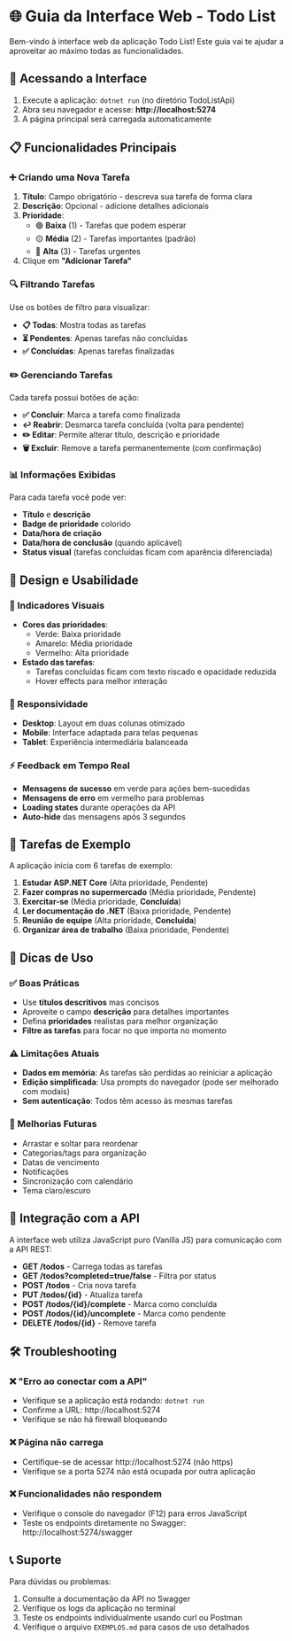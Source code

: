 # 🌐 Guia da Interface Web - Todo List

Bem-vindo à interface web da aplicação Todo List! Este guia vai te ajudar a aproveitar ao máximo todas as funcionalidades.

## 🚀 Acessando a Interface

1. Execute a aplicação: `dotnet run` (no diretório TodoListApi)
2. Abra seu navegador e acesse: **http://localhost:5274**
3. A página principal será carregada automaticamente

## 📋 Funcionalidades Principais

### ➕ Criando uma Nova Tarefa

1. **Título**: Campo obrigatório - descreva sua tarefa de forma clara
2. **Descrição**: Opcional - adicione detalhes adicionais
3. **Prioridade**: 
   - 🟢 **Baixa** (1) - Tarefas que podem esperar
   - 🟡 **Média** (2) - Tarefas importantes (padrão)
   - 🔴 **Alta** (3) - Tarefas urgentes
4. Clique em **"Adicionar Tarefa"**

### 🔍 Filtrando Tarefas

Use os botões de filtro para visualizar:
- **📋 Todas**: Mostra todas as tarefas
- **⏳ Pendentes**: Apenas tarefas não concluídas
- **✅ Concluídas**: Apenas tarefas finalizadas

### ✏️ Gerenciando Tarefas

Cada tarefa possui botões de ação:

- **✅ Concluir**: Marca a tarefa como finalizada
- **↩️ Reabrir**: Desmarca tarefa concluída (volta para pendente)
- **✏️ Editar**: Permite alterar título, descrição e prioridade
- **🗑️ Excluir**: Remove a tarefa permanentemente (com confirmação)

### 📊 Informações Exibidas

Para cada tarefa você pode ver:
- **Título** e **descrição**
- **Badge de prioridade** colorido
- **Data/hora de criação**
- **Data/hora de conclusão** (quando aplicável)
- **Status visual** (tarefas concluídas ficam com aparência diferenciada)

## 🎨 Design e Usabilidade

### 🎯 Indicadores Visuais
- **Cores das prioridades**:
  - Verde: Baixa prioridade
  - Amarelo: Média prioridade  
  - Vermelho: Alta prioridade
- **Estado das tarefas**:
  - Tarefas concluídas ficam com texto riscado e opacidade reduzida
  - Hover effects para melhor interação

### 📱 Responsividade
- **Desktop**: Layout em duas colunas otimizado
- **Mobile**: Interface adaptada para telas pequenas
- **Tablet**: Experiência intermediária balanceada

### ⚡ Feedback em Tempo Real
- **Mensagens de sucesso** em verde para ações bem-sucedidas
- **Mensagens de erro** em vermelho para problemas
- **Loading states** durante operações da API
- **Auto-hide** das mensagens após 3 segundos

## 🧪 Tarefas de Exemplo

A aplicação inicia com 6 tarefas de exemplo:

1. **Estudar ASP.NET Core** (Alta prioridade, Pendente)
2. **Fazer compras no supermercado** (Média prioridade, Pendente)
3. **Exercitar-se** (Média prioridade, **Concluída**)
4. **Ler documentação do .NET** (Baixa prioridade, Pendente)
5. **Reunião de equipe** (Alta prioridade, **Concluída**)
6. **Organizar área de trabalho** (Baixa prioridade, Pendente)

## 🔧 Dicas de Uso

### ✅ Boas Práticas
- Use **títulos descritivos** mas concisos
- Aproveite o campo **descrição** para detalhes importantes
- Defina **prioridades** realistas para melhor organização
- **Filtre as tarefas** para focar no que importa no momento

### ⚠️ Limitações Atuais
- **Dados em memória**: As tarefas são perdidas ao reiniciar a aplicação
- **Edição simplificada**: Usa prompts do navegador (pode ser melhorado com modais)
- **Sem autenticação**: Todos têm acesso às mesmas tarefas

### 🚀 Melhorias Futuras
- Arrastar e soltar para reordenar
- Categorias/tags para organização
- Datas de vencimento
- Notificações
- Sincronização com calendário
- Tema claro/escuro

## 🔄 Integração com a API

A interface web utiliza JavaScript puro (Vanilla JS) para comunicação com a API REST:

- **GET /todos** - Carrega todas as tarefas
- **GET /todos?completed=true/false** - Filtra por status
- **POST /todos** - Cria nova tarefa
- **PUT /todos/{id}** - Atualiza tarefa
- **POST /todos/{id}/complete** - Marca como concluída
- **POST /todos/{id}/uncomplete** - Marca como pendente
- **DELETE /todos/{id}** - Remove tarefa

## 🛠️ Troubleshooting

### ❌ "Erro ao conectar com a API"
- Verifique se a aplicação está rodando: `dotnet run`
- Confirme a URL: http://localhost:5274
- Verifique se não há firewall bloqueando

### ❌ Página não carrega
- Certifique-se de acessar http://localhost:5274 (não https)
- Verifique se a porta 5274 não está ocupada por outra aplicação

### ❌ Funcionalidades não respondem
- Verifique o console do navegador (F12) para erros JavaScript
- Teste os endpoints diretamente no Swagger: http://localhost:5274/swagger

## 📞 Suporte

Para dúvidas ou problemas:
1. Consulte a documentação da API no Swagger
2. Verifique os logs da aplicação no terminal
3. Teste os endpoints individualmente usando curl ou Postman
4. Verifique o arquivo `EXEMPLOS.md` para casos de uso detalhados
